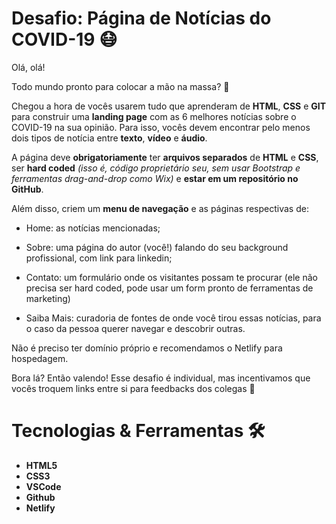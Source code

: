 # Desafio: Página de Notícias do COVID-19 😷

Olá, olá!

Todo mundo pronto para colocar a mão na massa? 🙂

Chegou a hora de vocês usarem tudo que aprenderam de **HTML**, **CSS** e **GIT** para construir uma **landing page** com as 6 melhores notícias sobre o COVID-19 na sua opinião. Para isso, vocês devem encontrar pelo menos dois tipos de notícia entre **texto**, **vídeo** e **áudio**.

A página deve **obrigatoriamente** ter **arquivos separados** de **HTML** e **CSS**, ser **hard coded** *(isso é, código proprietário seu, sem usar Bootstrap e ferramentas drag-and-drop como Wix)* e **estar em um repositório no GitHub**.

Além disso, criem um **menu de navegação** e as páginas respectivas de:

- Home: as notícias mencionadas;

- Sobre: uma página do autor (você!) falando do seu background profissional, com link para linkedin;

- Contato: um formulário onde os visitantes possam te procurar (ele não precisa ser hard coded, pode usar um form pronto de ferramentas de marketing)

- Saiba Mais: curadoria de fontes de onde você tirou essas notícias, para o caso da pessoa querer navegar e descobrir outras.

Não é preciso ter domínio próprio e recomendamos o Netlify para hospedagem.

Bora lá? Então valendo! Esse desafio é individual, mas incentivamos que vocês troquem links entre si para feedbacks dos colegas 💚

# Tecnologias & Ferramentas 🛠

- **HTML5**
- **CSS3**
- **VSCode**
- **Github**
- **Netlify**